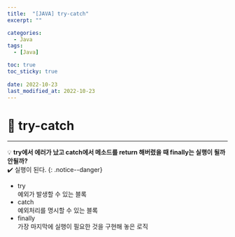 ```yaml
---
title:  "[JAVA] try-catch"
excerpt: "" 

categories:
  - Java
tags:
  - [Java]

toc: true
toc_sticky: true
 
date: 2022-10-23
last_modified_at: 2022-10-23
---
```


# 🚀 try-catch
---
💡 **try에서 에러가 났고 catch에서 메소드를 return 해버렸을 때 finally는 실행이 될까 안될까?**  
✔️ 실행이 된다. 
{: .notice--danger}

- try  
  예외가 발생할 수 있는 블록
- catch  
  예외처리를 명시할 수 있는 블록
- finally  
  가장 마지막에 실행이 필요한 것을 구현해 놓은 로직